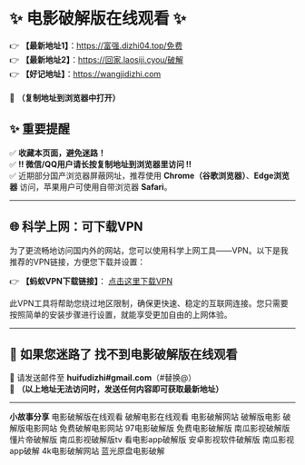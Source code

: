 # ✨ 电影破解版在线观看 ✨  
👉 **【最新地址1】**：https://富强.dizhi04.top/免费  
👉 **【最新地址2】**：https://回家.laosiji.cyou/破解<br> 
👉 **【好记地址】**：https://wangjidizhi.com <br>  
📌 **（复制地址到浏览器中打开）**  

## ✨ 重要提醒  
✅ **收藏本页面，避免迷路！**  
✅ **‼ 微信/QQ用户请长按复制地址到浏览器里访问 ‼**  
✅ 近期部分国产浏览器屏蔽网址，推荐使用 **Chrome（谷歌浏览器）**、**Edge浏览器** 访问，苹果用户可使用自带浏览器 **Safari**。  

---

## 🌐 科学上网：可下载VPN
为了更流畅地访问国内外的网站，您可以使用科学上网工具——VPN。以下是我推荐的VPN链接，方便您下载并设置：

👉 **【蚂蚁VPN下载链接】**： [点击这里下载VPN](https://7bf.djurjek.xyz/c-21265/a-bS5rc)  

此VPN工具将帮助您绕过地区限制，确保更快速、稳定的互联网连接。您只需要按照简单的安装步骤进行设置，就能享受更加自由的上网体验。

---

## 📩 如果您迷路了  找不到电影破解版在线观看
📧 请发送邮件至 **huifudizhi#gmail.com**（#替换@）  
📌 **（以上地址无法访问时，发送任何内容即可获取最新地址）**  

---	
**小故事分享**
电影破解版在线观看
破解电影在线观看
电影破解网站
破解版电影
破解版电影网站
免费破解电影网站
97电影破解版
免费电影破解版
南瓜影视破解版
懂片帝破解版
南瓜影视破解版tv
看电影app破解版
安卓影视软件破解版
南瓜影视app破解
4k电影破解网站
蓝光原盘电影破解
